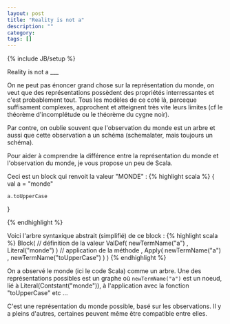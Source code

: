 ```yaml
---
layout: post
title: "Reality is not a"
description: ""
category: 
tags: []
---
```

{% include JB/setup %}


Reality is not a ___ 

On ne peut pas énoncer grand chose sur la représentation du monde, on veut que des représentations possèdent des propriétés interressantes et c'est probablement tout. Tous les modèles de ce coté là, parceque suffisament complexes, approchent et atteignent très vite leurs limites (cf le théorème d'incomplétude ou le théorème du cygne noir).

Par contre, on oublie souvent que l'observation du monde est un arbre et aussi que cette observation a un schéma (schemalater, mais toujours un schéma). 

Pour aider à comprendre la différence entre la représentation du monde et l'observation du monde, je vous propose un peu de Scala.

Ceci est un block qui renvoit la valeur "MONDE" :
{% highlight scala %}
{
	val a = "monde"

	a.toUpperCase
}

{% endhighlight %}



Voici l'arbre syntaxique abstrait (simplifié) de ce block :
{% highlight scala %}
Block(
    // définition de la valeur
	ValDef(
		newTermName("a")
		, Literal("monde")
	)
	// application de la méthode
	, Apply(
		newTermName("a")
		, newTermName("toUpperCase")
	)
)
{% endhighlight %}


On a observé le monde (ici le code Scala) comme un arbre. Une des représentations possibles est un graphe où ```newTermName("a")``` est un noeud, lié à Literal(Contstant("monde")), à l'application avec la fonction "toUpperCase" etc ...

C'est une représentation du monde possible, basé sur les observations. Il y a pleins d'autres, certaines peuvent même être compatible entre elles.

